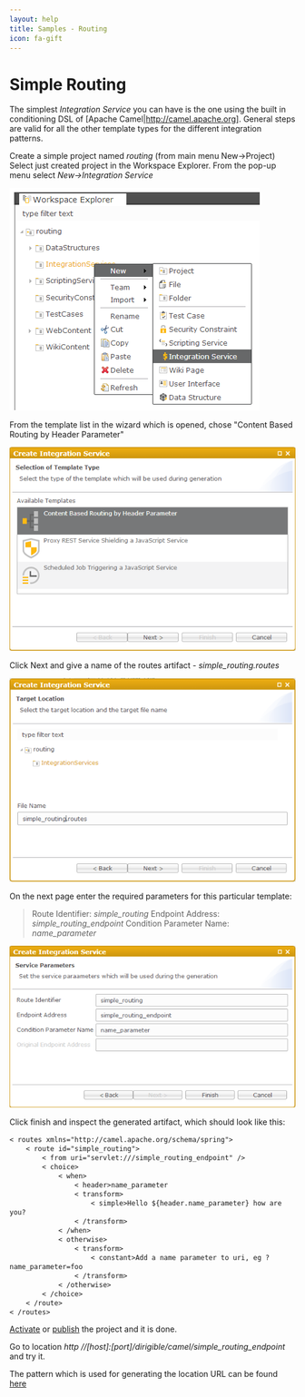 ```yaml
---
layout: help
title: Samples - Routing
icon: fa-gift
---
```


Simple Routing
===

The simplest *Integration Service* you can have is the one using the built in conditioning DSL of [Apache Camel|http://camel.apache.org].
General steps are valid for all the other template types for the different integration patterns.

Create a simple project named *routing* (from main menu New->Project)
Select just created project in the Workspace Explorer. From the pop-up menu select *New->Integration Service*

![Content Based Routing 1](bookstore/108_content_based_routing_1.png)

From the template list in the wizard which is opened, chose "Content Based Routing by Header Parameter"

![Content Based Routing 2](bookstore/109_content_based_routing_2.png)

Click Next and give a name of the routes artifact - *simple_routing.routes*

![Content Based Routing 3](bookstore/110_content_based_routing_3.png)

On the next page enter the required parameters for this particular template:

> Route Identifier: *simple_routing*
> Endpoint Address: *simple_routing_endpoint*
> Condition Parameter Name: *name_parameter*

![Content Based Routing 4](bookstore/111_content_based_routing_4.png)

Click finish and inspect the generated artifact, which should look like this:

<pre><code>< routes xmlns="http://camel.apache.org/schema/spring">
    < route id="simple_routing">
        < from uri="servlet:///simple_routing_endpoint" />
        < choice>
            < when>
                < header>name_parameter</header>
                < transform>
                    < simple>Hello ${header.name_parameter} how are you?</simple>
                < /transform>
            < /when>
            < otherwise>
                < transform>
                    < constant>Add a name parameter to uri, eg ?name_parameter=foo</constant>
                < /transform>
            < /otherwise>
        < /choice>
    < /route>
< /routes>
</code></pre>

[Activate](../help/activation.html) or [publish](../help/publishing.html) the project and it is done.

Go to location *http //[host]:[port]/dirigible/camel/simple_routing_endpoint* and try it.

The pattern which is used for generating the location URL can be found [here](../help/integration_services.html)

